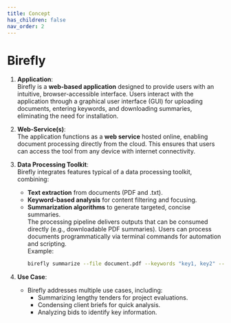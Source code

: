```yaml
---
title: Concept
has_children: false
nav_order: 2
---
```


# Birefly

1. **Application**:  
   Birefly is a **web-based application** designed to provide users with an intuitive, browser-accessible interface.
   Users interact with the application through a graphical user interface (GUI) for uploading documents, entering keywords, and downloading summaries, eliminating the need for installation.

2. **Web-Service(s)**:  
   The application functions as a **web service** hosted online, enabling document processing directly from the cloud. This ensures that users can access the tool from any device with internet connectivity.

3. **Data Processing Toolkit**:  
   Birefly integrates features typical of a data processing toolkit, combining:
   - **Text extraction** from documents (PDF and .txt).  
   - **Keyword-based analysis** for content filtering and focusing.  
   - **Summarization algorithms** to generate targeted, concise summaries.  
   The processing pipeline delivers outputs that can be consumed directly (e.g., downloadable PDF summaries).
   Users can process documents programmatically via terminal commands for automation and scripting.  
     Example:  
     ```bash
     birefly summarize --file document.pdf --keywords "key1, key2" --output summary.pdf
     ```

4. **Use Case**:  
   - Birefly addresses multiple use cases, including:  
     - Summarizing lengthy tenders for project evaluations.  
     - Condensing client briefs for quick analysis.  
     - Analyzing bids to identify key information.  

